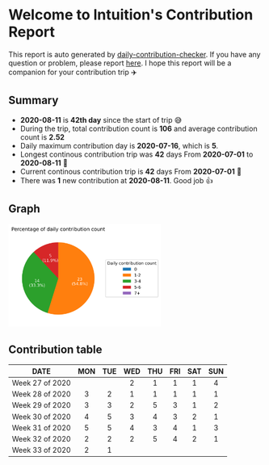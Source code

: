 
# Welcome to lntuition's Contribution Report
This report is auto generated by [daily-contribution-checker](https://github.com/lntuition/daily-contribution-checker).
If you have any question or problem, please report [here](https://github.com/lntuition/daily-contribution-checker/issues).
I hope this report will be a companion for your contribution trip :airplane:


## Summary
- **2020-08-11** is **42th day** since the start of trip :sweat_smile:
- During the trip, total contribution count is **106** 
and average contribution count is **2.52**
- Daily maximum contribution day is **2020-07-16**, which is **5**.
- Longest continous contribution trip was **42** days 
From **2020-07-01** to **2020-08-11** :walking:
- Current continous contribution trip is **42** days 
From **2020-07-01** :running:
- There was **1** new contribution at **2020-08-11**.
Good job :+1:

## Graph
<img src="asset/pie_graph.png" alt="pie" width="60%">

## Contribution table
|      DATE       | MON | TUE | WED | THU | FRI | SAT | SUN |
|:---------------:|:---:|:---:|:---:|:---:|:---:|:---:|:---:|
| Week 27 of 2020 |     |     |  2  |  1  |  1  |  1  |  4  |
| Week 28 of 2020 |  3  |  2  |  1  |  1  |  1  |  1  |  1  |
| Week 29 of 2020 |  3  |  3  |  2  |  5  |  3  |  1  |  2  |
| Week 30 of 2020 |  4  |  5  |  3  |  4  |  3  |  2  |  1  |
| Week 31 of 2020 |  5  |  5  |  4  |  3  |  4  |  1  |  3  |
| Week 32 of 2020 |  2  |  2  |  2  |  5  |  4  |  2  |  1  |
| Week 33 of 2020 |  2  |  1  |     |     |     |     |     |

        